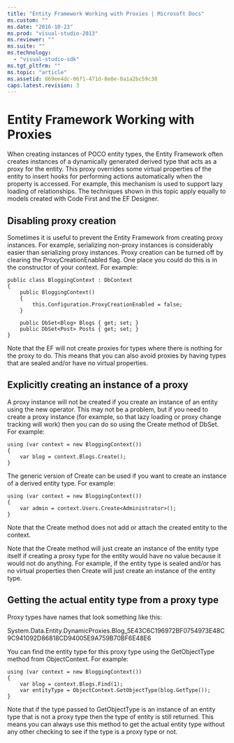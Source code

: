 ```yaml
---
title: "Entity Framework Working with Proxies | Microsoft Docs"
ms.custom: ""
ms.date: "2016-10-23"
ms.prod: "visual-studio-2013"
ms.reviewer: ""
ms.suite: ""
ms.technology: 
  - "visual-studio-sdk"
ms.tgt_pltfrm: ""
ms.topic: "article"
ms.assetid: 869ee4dc-06f1-471d-8e0e-0a1a2bc59c30
caps.latest.revision: 3
---
```

# Entity Framework Working with Proxies
When creating instances of POCO entity types, the Entity Framework often creates instances of a dynamically generated derived type that acts as a proxy for the entity. This proxy overrides some virtual properties of the entity to insert hooks for performing actions automatically when the property is accessed. For example, this mechanism is used to support lazy loading of relationships. The techniques shown in this topic apply equally to models created with Code First and the EF Designer.  
  
## Disabling proxy creation  
  
Sometimes it is useful to prevent the Entity Framework from creating proxy instances. For example, serializing non-proxy instances is considerably easier than serializing proxy instances. Proxy creation can be turned off by clearing the ProxyCreationEnabled flag. One place you could do this is in the constructor of your context. For example:  
  
```  
public class BloggingContext : DbContext 
{ 
    public BloggingContext() 
    { 
        this.Configuration.ProxyCreationEnabled = false; 
    }  
 
    public DbSet<Blog> Blogs { get; set; } 
    public DbSet<Post> Posts { get; set; } 
}
```  
  
Note that the EF will not create proxies for types where there is nothing for the proxy to do. This means that you can also avoid proxies by having types that are sealed and/or have no virtual properties.  
  
## Explicitly creating an instance of a proxy  
  
A proxy instance will not be created if you create an instance of an entity using the new operator. This may not be a problem, but if you need to create a proxy instance (for example, so that lazy loading or proxy change tracking will work) then you can do so using the Create method of DbSet. For example:  
  
```  
using (var context = new BloggingContext()) 
{ 
    var blog = context.Blogs.Create(); 
}
```  
  
The generic version of Create can be used if you want to create an instance of a derived entity type. For example:  
  
```  
using (var context = new BloggingContext()) 
{ 
    var admin = context.Users.Create<Administrator>(); 
}
```  
  
Note that the Create method does not add or attach the created entity to the context.  
  
Note that the Create method will just create an instance of the entity type itself if creating a proxy type for the entity would have no value because it would not do anything. For example, if the entity type is sealed and/or has no virtual properties then Create will just create an instance of the entity type.  
  
## Getting the actual entity type from a proxy type  
  
Proxy types have names that look something like this:  
  
System.Data.Entity.DynamicProxies.Blog_5E43C6C196972BF0754973E48C9C941092D86818CD94005E9A759B70BF6E48E6  
  
You can find the entity type for this proxy type using the GetObjectType method from ObjectContext. For example:  
  
```  
using (var context = new BloggingContext()) 
{ 
    var blog = context.Blogs.Find(1); 
    var entityType = ObjectContext.GetObjectType(blog.GetType()); 
}
```  
  
Note that if the type passed to GetObjectType is an instance of an entity type that is not a proxy type then the type of entity is still returned. This means you can always use this method to get the actual entity type without any other checking to see if the type is a proxy type or not.  
  